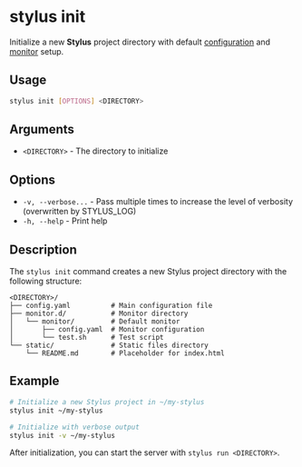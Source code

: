 # stylus init

Initialize a new **Stylus** project directory with default [configuration](../configuration/server/) and [monitor](../configuration/monitor/) setup.

## Usage

```bash
stylus init [OPTIONS] <DIRECTORY>
```

## Arguments

- `<DIRECTORY>` - The directory to initialize

## Options

- `-v, --verbose...` - Pass multiple times to increase the level of verbosity (overwritten by STYLUS_LOG)
- `-h, --help` - Print help

## Description

The `stylus init` command creates a new Stylus project directory with the following structure:

```
<DIRECTORY>/
├── config.yaml          # Main configuration file
├── monitor.d/           # Monitor directory
│   └── monitor/         # Default monitor
│       ├── config.yaml  # Monitor configuration
│       └── test.sh      # Test script
└── static/              # Static files directory
    └── README.md        # Placeholder for index.html
```

## Example

```bash
# Initialize a new Stylus project in ~/my-stylus
stylus init ~/my-stylus

# Initialize with verbose output
stylus init -v ~/my-stylus
```

After initialization, you can start the server with `stylus run <DIRECTORY>`. 
